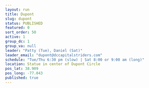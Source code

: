 ```yaml
---
layout: run
title: Dupont
slug: dupont
status: PUBLISHED
featured: 0
sort_order: 50
active: 1
group_dc: 1
group_va: null
leader: "Patty (Tue), Daniel (Sat)"
leader_email: "dupont@dccapitalstriders.com"
schedule: "Tue/Thu 6:30 pm (slow) | Sat 8:00 or 9:00 am (long)"
location: Statue in center of Dupont Circle
pos_lat: 38.909
pos_long: -77.043
published: true
---
```


